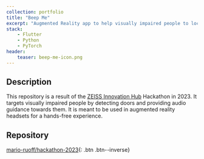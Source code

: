 ```yaml
---
collection: portfolio
title: "Beep Me"
excerpt: "Augmented Reality app to help visually impaired people to located door handles"
stack:
    - Flutter
    - Python
    - PyTorch
header:
    teaser: beep-me-icon.png
---
```


## Description
This repository is a result of the [ZEISS Innovation Hub](https://www.zeiss.de/corporate/ueber-zeiss/zukunft/new-business-bei-zeiss/zeiss-innovation-hubs/zeiss-innovation-hub-kit.html) Hackathon in 2023. It targets visually impaired people by detecting doors and providing audio guidance towards them. It is meant to be used in augmented reality headsets for a hands-free experience.

## Repository
[mario-ruoff/hackathon-2023](https://github.com/mario-ruoff/hackathon-2023){: .btn .btn--inverse}

